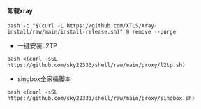 #### 卸载xray
```
bash -c "$(curl -L https://github.com/XTLS/Xray-install/raw/main/install-release.sh)" @ remove --purge
```

- 一键安装L2TP
```
bash <(curl -sSL https://github.com/sky22333/shell/raw/main/proxy/l2tp.sh)
```

- singbox全家桶脚本
```
bash <(curl -sSL https://github.com/sky22333/shell/raw/main/proxy/singbox.sh)
```
